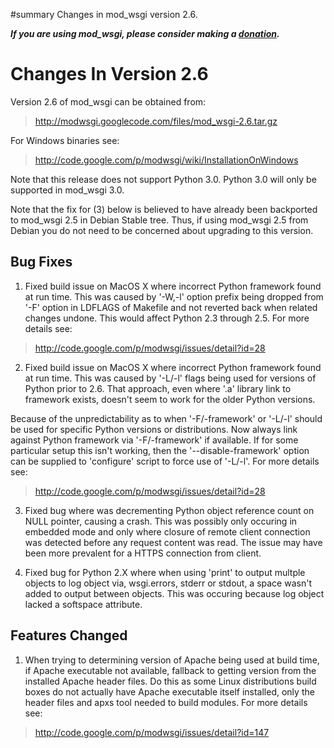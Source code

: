 ﻿#summary Changes in mod\_wsgi version 2.6.

_**If you are using mod\_wsgi, please consider making a
[donation](HowToContributeBack.md).**_

# Changes In Version 2.6 #

Version 2.6 of mod\_wsgi can be obtained from:

> http://modwsgi.googlecode.com/files/mod_wsgi-2.6.tar.gz

For Windows binaries see:

> http://code.google.com/p/modwsgi/wiki/InstallationOnWindows

Note that this release does not support Python 3.0. Python 3.0 will only be
supported in mod\_wsgi 3.0.

Note that the fix for (3) below is believed to have already been backported
to mod\_wsgi 2.5 in Debian Stable tree. Thus, if using mod\_wsgi 2.5 from
Debian you do not need to be concerned about upgrading to this version.

## Bug Fixes ##

1. Fixed build issue on MacOS X where incorrect Python framework found at
run time. This was caused by '-W,-l' option prefix being dropped from '-F'
option in LDFLAGS of Makefile and not reverted back when related changes
undone. This would affect Python 2.3 through 2.5. For more details see:

> http://code.google.com/p/modwsgi/issues/detail?id=28

2. Fixed build issue on MacOS X where incorrect Python framework found at
run time. This was caused by '-L/-l' flags being used for versions of Python
prior to 2.6. That approach, even where '.a' library link to framework exists,
doesn't seem to work for the older Python versions.

Because of the unpredictability as to when '-F/-framework' or '-L/-l'
should be used for specific Python versions or distributions. Now always
link against Python framework via '-F/-framework' if available. If for some
particular setup this isn't working, then the '--disable-framework' option
can be supplied to 'configure' script to force use of '-L/-l'. For more
details see:

> http://code.google.com/p/modwsgi/issues/detail?id=28

3. Fixed bug where was decrementing Python object reference count on NULL
pointer, causing a crash. This was possibly only occuring in embedded mode
and only where closure of remote client connection was detected before any
request content was read. The issue may have been more prevalent for a HTTPS
connection from client.

4. Fixed bug for Python 2.X where when using 'print' to output multple
objects to log object via, wsgi.errors, stderr or stdout, a space wasn't
added to output between objects. This was occuring because log object
lacked a softspace attribute.

## Features Changed ##

1. When trying to determining version of Apache being used at build time,
if Apache executable not available, fallback to getting version from the
installed Apache header files. Do this as some Linux distributions build
boxes do not actually have Apache executable itself installed, only the
header files and apxs tool needed to build modules. For more details see:

> http://code.google.com/p/modwsgi/issues/detail?id=147